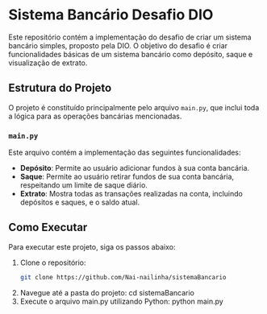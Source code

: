 # Sistema Bancário Desafio DIO

Este repositório contém a implementação do desafio de criar um sistema bancário simples, proposto pela DIO. 
O objetivo do desafio é criar funcionalidades básicas de um sistema bancário como depósito, saque e visualização de extrato.

## Estrutura do Projeto

O projeto é constituído principalmente pelo arquivo `main.py`, que inclui toda a lógica para as operações bancárias mencionadas.

### `main.py`

Este arquivo contém a implementação das seguintes funcionalidades:

- **Depósito**: Permite ao usuário adicionar fundos à sua conta bancária.
- **Saque**: Permite ao usuário retirar fundos de sua conta bancária, respeitando um limite de saque diário.
- **Extrato**: Mostra todas as transações realizadas na conta, incluindo depósitos e saques, e o saldo atual.

## Como Executar

Para executar este projeto, siga os passos abaixo:

1. Clone o repositório:
   ```bash
   git clone https://github.com/Nai-nailinha/sistemaBancario
2. Navegue até a pasta do projeto:
   cd sistemaBancario
3. Execute o arquivo main.py utilizando Python:
  python main.py


